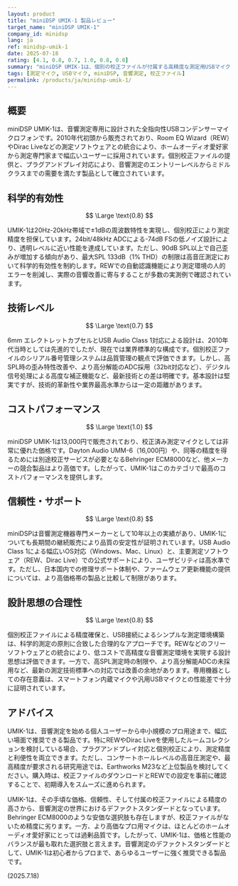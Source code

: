 ```yaml
---
layout: product
title: "miniDSP UMIK-1 製品レビュー"
target_name: "miniDSP UMIK-1"
company_id: minidsp
lang: ja
ref: minidsp-umik-1
date: 2025-07-18
rating: [4.1, 0.8, 0.7, 1.0, 0.8, 0.8]
summary: "miniDSP UMIK-1は、個別の校正ファイルが付属する高精度な測定用USBマイクロホンです。手頃な価格で正確な音響測定を可能にし、プロからオーディオ愛好家まで幅広く支持されています。その優れたコストパフォーマンスと信頼性により、デファクトスタンダードとしての地位を確立しています。"
tags: [測定マイク, USBマイク, miniDSP, 音響測定, 校正ファイル]
permalink: /products/ja/minidsp-umik-1/
---
```


## 概要

miniDSP UMIK-1は、音響測定専用に設計された全指向性USBコンデンサーマイクロフォンです。2010年代初頭から販売されており、Room EQ Wizard（REW）やDirac Liveなどの測定ソフトウェアとの統合により、ホームオーディオ愛好家から測定専門家まで幅広いユーザーに採用されています。個別校正ファイルの提供と、プラグアンドプレイ対応により、音響測定のエントリーレベルからミドルクラスまでの需要を満たす製品として確立されています。

## 科学的有効性

$$ \Large \text{0.8} $$

UMIK-1は20Hz-20kHz帯域で±1dBの周波数特性を実現し、個別校正により測定精度を担保しています。24bit/48kHz ADCによる-74dB FSの低ノイズ設計により、透明レベルに近い性能を達成しています。ただし、90dB SPL以上で自己歪みが増加する傾向があり、最大SPL 133dB（1% THD）の制限は高音圧測定において科学的有効性を制約します。REWでの自動認識機能により測定環境の人的エラーを削減し、実際の音響改善に寄与することが多数の実測例で確認されています。

## 技術レベル

$$ \Large \text{0.7} $$

6mm エレクトレットカプセルとUSB Audio Class 1対応による設計は、2010年代当時としては先進的でしたが、現在では業界標準的な構成です。個別校正ファイルのシリアル番号管理システムは品質管理の観点で評価できます。しかし、高SPL時の歪み特性改善や、より高分解能のADC採用（32bit対応など）、デジタル信号処理による高度な補正機能など、最新技術との差は明確です。基本設計は堅実ですが、技術的革新性や業界最高水準からは一定の距離があります。

## コストパフォーマンス

$$ \Large \text{1.0} $$

miniDSP UMIK-1は13,000円で販売されており、校正済み測定マイクとしては非常に優れた価格です。Dayton Audio UMM-6（16,000円）や、同等の精度を得るためには別途校正サービスが必要となるBehringer ECM8000など、他メーカーの競合製品はより高価です。したがって、UMIK-1はこのカテゴリで最高のコストパフォーマンスを提供します。

## 信頼性・サポート

$$ \Large \text{0.8} $$

miniDSPは音響測定機器専門メーカーとして10年以上の実績があり、UMIK-1についても長期間の継続販売により品質の安定性が証明されています。USB Audio Class 1による幅広いOS対応（Windows、Mac、Linux）と、主要測定ソフトウェア（REW、Dirac Live）での公式サポートにより、ユーザビリティは高水準です。ただし、日本国内での修理サポート体制や、ファームウェア更新機能の提供については、より高価格帯の製品と比較して制限があります。

## 設計思想の合理性

$$ \Large \text{0.8} $$

個別校正ファイルによる精度確保と、USB接続によるシンプルな測定環境構築は、科学的測定の原則に合致した合理的なアプローチです。REWなどのフリーソフトウェアとの統合により、低コストで高精度な音響測定環境を実現する設計思想は評価できます。一方で、高SPL測定時の制限や、より高分解能ADCの未採用など、最新の測定技術標準への対応では改善の余地があります。専用機器としての存在意義は、スマートフォン内蔵マイクや汎用USBマイクとの性能差で十分に証明されています。

## アドバイス

UMIK-1は、音響測定を始める個人ユーザーから中小規模のプロ用途まで、幅広い場面で推奨できる製品です。特にREWやDirac Liveを使用したルームコレクションを検討している場合、プラグアンドプレイ対応と個別校正により、測定精度と利便性を両立できます。ただし、コンサートホールレベルの高音圧測定や、最高精度が要求される研究用途では、Earthworks M23など上位製品を検討してください。購入時は、校正ファイルのダウンロードとREWでの設定を事前に確認することで、初期導入をスムーズに進められます。

UMIK-1は、その手頃な価格、信頼性、そして付属の校正ファイルによる精度の高さから、音響測定の世界におけるデファクトスタンダードとなっています。Behringer ECM8000のような安価な選択肢も存在しますが、校正ファイルがないため精度に劣ります。一方、より高価なプロ用マイクは、ほとんどのホームオーディオ愛好家にとっては過剰品質です。したがって、UMIK-1は、価格と性能のバランスが最も取れた選択肢と言えます。音響測定のデファクトスタンダードとして、UMIK-1は初心者からプロまで、あらゆるユーザーに強く推奨できる製品です。

(2025.7.18)